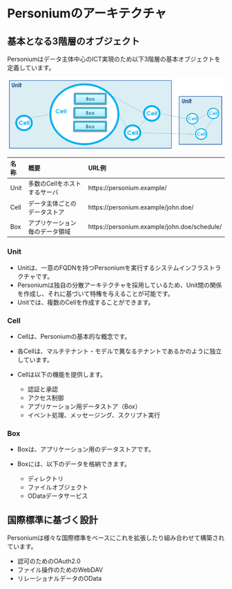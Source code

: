 # Personiumのアーキテクチャ

## 基本となる3階層のオブジェクト
Personiumはデータ主体中心のICT実現のため以下3階層の基本オブジェクトを定義しています。

![3階層オブジェクト](image/3LayerStructure.png "3階層オブジェクト")

|名称|概要|URL例|
|:--|:--|:--|
|Unit|多数のCellをホストするサーバ|https&#58;//personium.example/|
|Cell|データ主体ごとのデータストア|https&#58;//personium.example/john.doe/|
|Box|アプリケーション毎のデータ領域|https&#58;//personium.example/john.doe/schedule/|

### Unit

* Unitは、一意のFQDNを持つPersoniumを実行するシステムインフラストラクチャです。
* Personiumは独自の分散アーキテクチャを採用しているため、Unit間の関係を作成し、それに基づいて特権を与えることが可能です。
* Unitでは、複数のCellを作成することができます。

### Cell

* Cellは、Personiumの基本的な概念です。
* 各Cellは、マルチテナント・モデルで異なるテナントであるかのように独立しています。
* Cellは以下の機能を提供します。

	* 認証と承認
	* アクセス制御
	* アプリケーション用データストア（Box）
	* イベント処理、メッセージング、スクリプト実行


### Box

* Boxは、アプリケーション用のデータストアです。
* Boxには、以下のデータを格納できます。

	* ディレクトリ
	* ファイルオブジェクト
	* ODataデータサービス


## 国際標準に基づく設計

Personiumは様々な国際標準をベースにこれを拡張したり組み合わせて構築されています。

* 認可のためのOAuth2.0
* ファイル操作のためのWebDAV
* リレーショナルデータのOData

